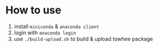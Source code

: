 # How to use
1. install `miniconda` & `anaconda client`
2. login with `anaconda login`
2. use `./build-upload.sh` to build & upload towhee package